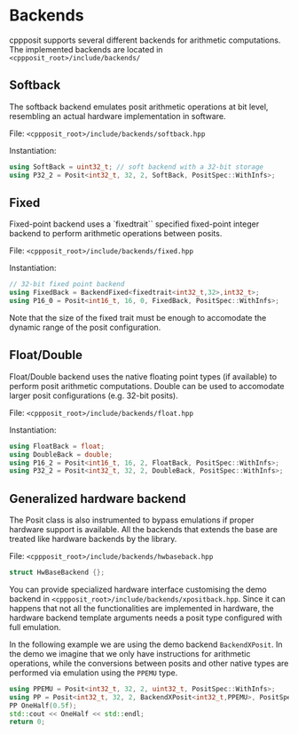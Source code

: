 # Backends

cppposit supports several different backends for arithmetic computations.
The implemented backends are located in `<cppposit_root>/include/backends/`

## Softback

The softback backend emulates posit arithmetic operations at bit level, resembling an actual hardware implementation in software.

File: `<cppposit_root>/include/backends/softback.hpp`

Instantiation:
```c++
using SoftBack = uint32_t; // soft backend with a 32-bit storage
using P32_2 = Posit<int32_t, 32, 2, SoftBack, PositSpec::WithInfs>;
```

## Fixed

Fixed-point backend uses a `fixedtrait`` specified fixed-point integer backend to perform arithmetic operations between posits. 

File: `<cppposit_root>/include/backends/fixed.hpp`

Instantiation:
```c++
// 32-bit fixed point backend
using FixedBack = BackendFixed<fixedtrait<int32_t,32>,int32_t>; 
using P16_0 = Posit<int16_t, 16, 0, FixedBack, PositSpec::WithInfs>;
```

Note that the size of the fixed trait must be enough to accomodate the dynamic range of the posit configuration.

## Float/Double

Float/Double backend uses the native floating point types (if available) to perform posit arithmetic computations. Double can be used to accomodate larger posit configurations (e.g. 32-bit posits).

File: `<cppposit_root>/include/backends/float.hpp`

Instantiation:
```c++
using FloatBack = float; 
using DoubleBack = double; 
using P16_2 = Posit<int16_t, 16, 2, FloatBack, PositSpec::WithInfs>;
using P32_2 = Posit<int32_t, 32, 2, DoubleBack, PositSpec::WithInfs>;
```

## Generalized hardware backend

The Posit class is also instrumented to bypass emulations if proper hardware support is available. All the backends that extends the base are treated like hardware backends by the library.

File: `<cppposit_root>/include/backends/hwbaseback.hpp`

```c++
struct HwBaseBackend {};
``` 

You can provide specialized hardware interface customising the demo backend in `<cppposit_root>/include/backends/xpositback.hpp`. Since it can happens that not all the functionalities are implemented in hardware, the hardware backend template arguments needs a posit type configured with full emulation.

In the following example we are using the demo backend `BackendXPosit`. In the demo we imagine that we only have instructions for arithmetic operations, while the conversions between posits and other native types are performed via emulation using the `PPEMU` type.

```c++
using PPEMU = Posit<int32_t, 32, 2, uint32_t, PositSpec::WithInfs>;
using PP = Posit<int32_t, 32, 2, BackendXPosit<int32_t,PPEMU>, PositSpec::WithInfs>;
PP OneHalf(0.5f);
std::cout << OneHalf << std::endl;
return 0;
```
